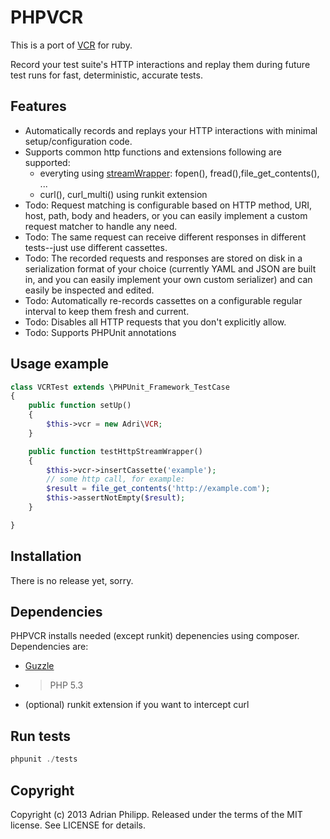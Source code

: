 # PHPVCR

This is a port of [VCR](http://github.com/vcr/vcr) for ruby.

Record your test suite's HTTP interactions and replay them during future test runs for fast, deterministic, accurate tests.

## Features

* Automatically records and replays your HTTP interactions with minimal setup/configuration code.
* Supports common http functions and extensions
  following are supported:
  * everyting using [streamWrapper](http://php.net/manual/en/class.streamwrapper.php): fopen(), fread(),file_get_contents(), ...
  * curl(), curl_multi() using runkit extension
* Todo: Request matching is configurable based on HTTP method, URI, host, path, body and headers, or you can easily
  implement a custom request matcher to handle any need.
* Todo: The same request can receive different responses in different tests--just use different cassettes.
* Todo: The recorded requests and responses are stored on disk in a serialization format of your choice
  (currently YAML and JSON are built in, and you can easily implement your own custom serializer)
  and can easily be inspected and edited.
* Todo: Automatically re-records cassettes on a configurable regular interval to keep them fresh and current.
* Todo: Disables all HTTP requests that you don't explicitly allow.
* Todo: Supports PHPUnit annotations

## Usage example

``` php
class VCRTest extends \PHPUnit_Framework_TestCase
{
    public function setUp()
    {
        $this->vcr = new Adri\VCR;
    }

    public function testHttpStreamWrapper()
    {
        $this->vcr->insertCassette('example');
        // some http call, for example:
        $result = file_get_contents('http://example.com');
        $this->assertNotEmpty($result);
    }

}
```

## Installation

There is no release yet, sorry.

## Dependencies

PHPVCR installs needed (except runkit) depenencies using composer. Dependencies are:

  * [Guzzle](http://guzzlephp.org)
  * > PHP 5.3
  * (optional) runkit extension if you want to intercept curl

## Run tests

``` php
phpunit ./tests
```
## Copyright
Copyright (c) 2013 Adrian Philipp. Released under the terms of the MIT license. See LICENSE for details.

<!--
name of the projects and all sub-modules and libraries (sometimes they are named different and very confusing to new users)
descriptions of all the project, and all sub-modules and libraries
5-line code snippet on how its used (if it's a library)
copyright and licensing information (or "Read LICENSE")
instruction to grab the documentation
instructions to install, configure, and to run the programs
instruction to grab the latest code and detailed instructions to build it (or quick overview and "Read INSTALL")
list of authors or "Read AUTHORS"
instructions to submit bugs, feature requests, submit patches, join mailing list, get announcements, or join the user or dev community in other forms
other contact info (email address, website, company name, address, etc)
a brief history if it's a replacement or a fork of something else
legal notices (crypto stuff)
-->
